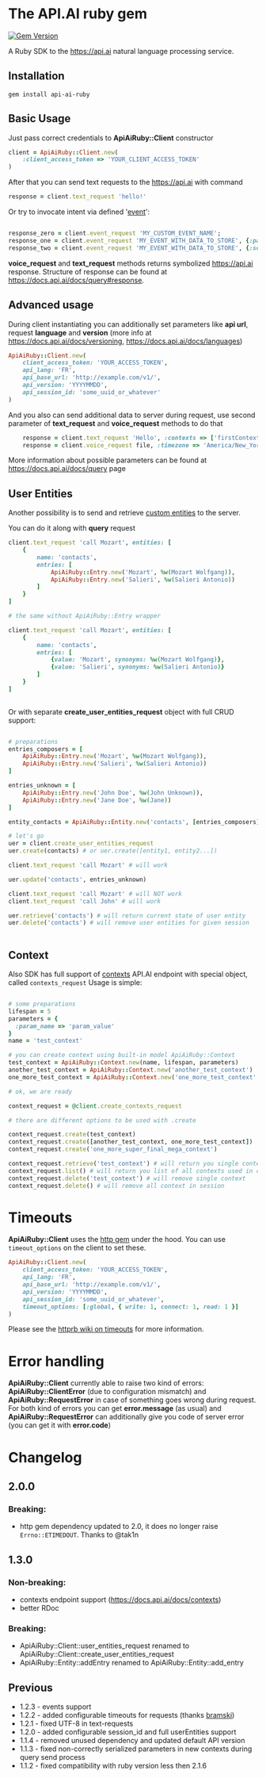 # The API.AI ruby gem

[![Gem Version](https://badge.fury.io/rb/api-ai-ruby.svg)](https://badge.fury.io/rb/api-ai-ruby)

A Ruby SDK to the https://api.ai natural language processing service.

## Installation
    gem install api-ai-ruby

## Basic Usage

Just pass correct credentials to **ApiAiRuby::Client** constructor

```ruby
client = ApiAiRuby::Client.new(
    :client_access_token => 'YOUR_CLIENT_ACCESS_TOKEN'
)
```
After that you can send text requests to the https://api.ai with command

```ruby
response = client.text_request 'hello!'
```

Or try to invocate intent via defined '[event](https://docs.api.ai/docs/concept-events)':

```ruby

response_zero = client.event_request 'MY_CUSTOM_EVENT_NAME';
response_one = client.event_request 'MY_EVENT_WITH_DATA_TO_STORE', {:param1 => 'value'}
response_two = client.event_request 'MY_EVENT_WITH_DATA_TO_STORE', {:some_param => 'some_value'}, :resetContexts => true

```

**voice_request** and **text_request** methods returns symbolized https://api.ai response. Structure of response can be found at https://docs.api.ai/docs/query#response.

## Advanced usage

During client instantiating you can additionally set parameters like **api url**, request **language** and **version** (more info at https://docs.api.ai/docs/versioning, https://docs.api.ai/docs/languages)

```ruby
ApiAiRuby::Client.new(
    client_access_token: 'YOUR_ACCESS_TOKEN',
    api_lang: 'FR',
    api_base_url: 'http://example.com/v1/',
    api_version: 'YYYYMMDD',
    api_session_id: 'some_uuid_or_whatever'
)
```

And you also can send additional data to server during request, use second parameter of **text_request** and **voice_request** methods to do that

```ruby
    response = client.text_request 'Hello', :contexts => ['firstContext'], :resetContexts => true
    response = client.voice_request file, :timezone => 'America/New_York'
```

More information about possible parameters can be found at https://docs.api.ai/docs/query page

## User Entities

Another possibility is to send and retrieve [custom entities](https://docs.api.ai/docs/userentities) to the server.

You can do it along with **query** request
```ruby
client.text_request 'call Mozart', entities: [
    {
        name: 'contacts',
        entries: [
            ApiAiRuby::Entry.new('Mozart', %w(Mozart Wolfgang)),
            ApiAiRuby::Entry.new('Salieri', %w(Salieri Antonio))
        ]
    }
]

# the same without ApiAiRuby::Entry wrapper

client.text_request 'call Mozart', entities: [
    {
        name: 'contacts',
        entries: [
            {value: 'Mozart', synonyms: %w(Mozart Wolfgang)},
            {value: 'Salieri', synonyms: %w(Salieri Antonio)}
        ]
    }
]
     
```

Or with separate **create_user_entities_request** object with full CRUD support:

```ruby

# preparations
entries_composers = [
    ApiAiRuby::Entry.new('Mozart', %w(Mozart Wolfgang)),
    ApiAiRuby::Entry.new('Salieri', %w(Salieri Antonio))
]

entries_unknown = [
    ApiAiRuby::Entry.new('John Doe', %w(John Unknown)),
    ApiAiRuby::Entry.new('Jane Doe', %w(Jane))
]

entity_contacts = ApiAiRuby::Entity.new('contacts', [entries_composers])

# let's go
uer = client.create_user_entities_request
uer.create(contacts) # or uer.create([entity1, entity2...])

client.text_request 'call Mozart' # will work

uer.update('contacts', entries_unknown)

client.text_request 'call Mozart' # will NOT work
client.text_request 'call John' # will work

uer.retrieve('contacts') # will return current state of user entity
uer.delete('contacts') # will remove user entities for given session    
       
```
## Context
Also SDK has full support of [contexts](https://docs.api.ai/docs/contexts) API.AI endpoint with special object, called ```contexts_request```
Usage is simple:
```ruby

# some preparations
lifespan = 5
parameters = {
  :param_name => 'param_value'
}
name = 'test_context'

# you can create context using built-in model ApiAiRuby::Context 
test_context = ApiAiRuby::Context.new(name, lifespan, parameters)
another_test_context = ApiAiRuby::Context.new('another_test_context')
one_more_test_context = ApiAiRuby::Context.new('one_more_test_context', 4)

# ok, we are ready

context_request = @client.create_contexts_request

# there are different options to be used with .create

context_request.create(test_context)
context_request.create([another_test_context, one_more_test_context])
context_request.create('one_more_super_final_mega_context')

context_request.retrieve('test_context') # will return you single context or nothing
context_request.list() # will return you list of all contexts used in current session
context_request.delete('test_context') # will remove single context
context_request.delete() # will remove all context in session

```

# Timeouts
**ApiAiRuby::Client** uses the [http gem](https://github.com/httprb/http) under the hood.  You can use ```timeout_options``` on the client to set these.
```ruby
ApiAiRuby::Client.new(
    client_access_token: 'YOUR_ACCESS_TOKEN',
    api_lang: 'FR',
    api_base_url: 'http://example.com/v1/',
    api_version: 'YYYYMMDD',
    api_session_id: 'some_uuid_or_whatever',
    timeout_options: [:global, { write: 1, connect: 1, read: 1 }]
)
```

Please see the [httprb wiki on timeouts](https://github.com/httprb/http/wiki/Timeouts) for more information.


# Error handling
**ApiAiRuby::Client** currently able to raise two kind of errors: **ApiAiRuby::ClientError** (due to configuration mismatch) and **ApiAiRuby::RequestError** in case of something goes wrong during request. For both kind of errors you can get **error.message** (as usual) and **ApiAiRuby::RequestError** can additionally give you code of server error (you can get it with **error.code**)


# Changelog

## 2.0.0
### Breaking:
- http gem dependency updated to 2.0, it does no longer raise `Errno::ETIMEDOUT`. Thanks to @tak1n

## 1.3.0 

### Non-breaking:
- contexts endpoint support (https://docs.api.ai/docs/contexts)
- better RDoc

### Breaking:
- ApiAiRuby::Client::user_entities_request renamed to ApiAiRuby::Client::create_user_entities_request
- ApiAiRuby::Entity::addEntry renamed to ApiAiRuby::Entity::add_entry

## Previous
* 1.2.3 - events support
* 1.2.2 - added configurable timeouts for requests (thanks [bramski](https://github.com/bramski))
* 1.2.1 - fixed UTF-8 in text-requests
* 1.2.0 - added configurable session_id and full userEntities support
* 1.1.4 - removed unused dependency and updated default API version 
* 1.1.3 - fixed non-correctly serialized parameters in new contexts during query send process
* 1.1.2 - fixed compatibility with ruby version less then 2.1.6
